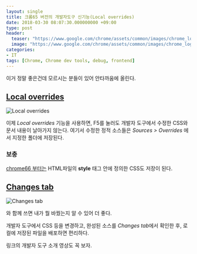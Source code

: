 ```yaml
---
layout: single
title: 크롬65 버전의 개발자도구 신기능(Local overrides)
date: 2018-03-30 08:07:30.000000000 +09:00
type: post
header:
  teaser: "https://www.google.com/chrome/assets/common/images/chrome_logo_2x.png?mmfb=a5234ae3c4265f687c7fffae2760a907"
  image: "https://www.google.com/chrome/assets/common/images/chrome_logo_2x.png?mmfb=a5234ae3c4265f687c7fffae2760a907"
categories:
- IT
tags: [Chrome, Chrome dev tools, debug, frontend]
---
```


이거 정말 좋은건데 모르시는 분들이 있어 안타까움에 올린다.

## [Local overrides](https://developers.google.com/web/updates/2018/01/devtools#overrides)
![Local overrides](https://storage.googleapis.com/webfundamentals-assets/updates/2018/01/overrides.gif)

이제 *Local overrides* 기능을 사용하면, F5를 눌러도 개발자 도구에서 수정한 CSS와 문서 내용이 날아가지 않는다. 여기서 수정한 정적 소스들은 *Sources > Overrides* 에서 지정한 폴더에 저장된다. 

### 보충
[chrome66 부터는](https://developers.google.com/web/updates/2018/02/devtools#overrides) HTML파일의 **style** 태그 안에 정의한 CSS도 저장이 된다.

## [Changes tab](https://developers.google.com/web/updates/2018/01/devtools#changes)
![Changes tab](https://developers.google.com/web/updates/images/2018/01/changes.png)

와 함께 쓰면 내가 뭘 바꿨는지 알 수 있어 더 좋다.

개발자 도구에서 CSS 등을 변경하고, 완성된 소스를 *Changes tab*에서 확인한 후, 로컬에 저장된 파일을 배포하면 편리하다.

링크의 개발자 도구 소개 영상도 꼭 보자.